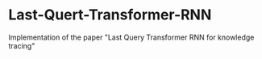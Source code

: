 # Last-Quert-Transformer-RNN
Implementation of the paper "Last Query Transformer RNN for knowledge tracing"
